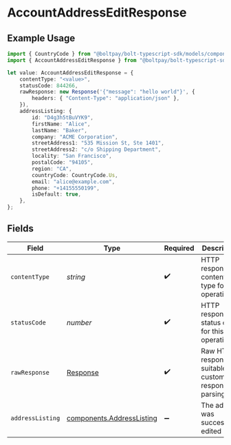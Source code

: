 # AccountAddressEditResponse

## Example Usage

```typescript
import { CountryCode } from "@boltpay/bolt-typescript-sdk/models/components";
import { AccountAddressEditResponse } from "@boltpay/bolt-typescript-sdk/models/operations";

let value: AccountAddressEditResponse = {
    contentType: "<value>",
    statusCode: 844266,
    rawResponse: new Response('{"message": "hello world"}', {
        headers: { "Content-Type": "application/json" },
    }),
    addressListing: {
        id: "D4g3h5tBuVYK9",
        firstName: "Alice",
        lastName: "Baker",
        company: "ACME Corporation",
        streetAddress1: "535 Mission St, Ste 1401",
        streetAddress2: "c/o Shipping Department",
        locality: "San Francisco",
        postalCode: "94105",
        region: "CA",
        countryCode: CountryCode.Us,
        email: "alice@example.com",
        phone: "+14155550199",
        isDefault: true,
    },
};
```

## Fields

| Field                                                                  | Type                                                                   | Required                                                               | Description                                                            |
| ---------------------------------------------------------------------- | ---------------------------------------------------------------------- | ---------------------------------------------------------------------- | ---------------------------------------------------------------------- |
| `contentType`                                                          | *string*                                                               | :heavy_check_mark:                                                     | HTTP response content type for this operation                          |
| `statusCode`                                                           | *number*                                                               | :heavy_check_mark:                                                     | HTTP response status code for this operation                           |
| `rawResponse`                                                          | [Response](https://developer.mozilla.org/en-US/docs/Web/API/Response)  | :heavy_check_mark:                                                     | Raw HTTP response; suitable for custom response parsing                |
| `addressListing`                                                       | [components.AddressListing](../../models/components/addresslisting.md) | :heavy_minus_sign:                                                     | The address was successfully edited                                    |